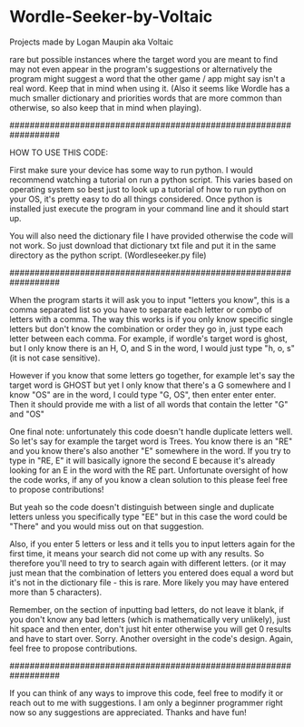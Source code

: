 # Wordle-Seeker-by-Voltaic
Projects made by Logan Maupin aka Voltaic


rare but possible instances where the target word you are meant to find may not even appear in the program's suggestions or alternatively the program might suggest a word that the other game / app might say isn't a real word. Keep that in mind when using it. (Also it seems like Wordle has a much smaller dictionary and priorities words that are more common than otherwise, so also keep that in mind when playing). 

##################################################################

HOW TO USE THIS CODE: 

First make sure your device has some way to run python. I would recommend watching a tutorial on run a python script. This varies based on operating system so best just to look up a tutorial of how to run python on your OS, it's pretty easy to do all things considered. Once python is installed just execute the program in your command line and it should start up. 

You will also need the dictionary file I have provided otherwise the code will not work. So just download that dictionary txt file and put it in the same directory as the python script. (Wordleseeker.py file)

##################################################################

When the program starts it will ask you to input "letters you know", this is a comma separated list so you have to separate each letter or combo of letters with a comma. The way this works is if you only know specific single letters but don't know the combination or order they go in, just type each letter between each comma. For example, if wordle's target word is ghost, but I only know there is an H, O, and S in the word, I would just type "h, o, s" (it is not case sensitive).

However if you know that some letters go together, for example let's say the target word is GHOST but yet I only know that there's a G somewhere and I know "OS" are in the word, I could type "G, OS", then enter enter enter. Then it should provide me with a list of all words that contain the letter "G" and "OS" 

One final note: unfortunately this code doesn't handle duplicate letters well. So let's say for example the target word is Trees. You know there is an "RE" and you know there's also another "E" somewhere in the word. If you try to type in "RE, E" it will basically ignore the second E because it's already looking for an E in the word with the RE part. Unfortunate oversight of how the code works, if any of you know a clean solution to this please feel free to propose contributions! 

But yeah so the code doesn't distinguish between single and duplicate letters unless you specifically type "EE" but in this case the word could be "There" and you would miss out on that suggestion. 

Also, if you enter 5 letters or less and it tells you to input letters again for the first time, it means your search did not come up with any results. So therefore you'll need to try to search again with different letters. (or it may just mean that the combination of letters you entered does equal a word but it's not in the dictionary file - this is rare. More likely you may have entered more than 5 characters). 

Remember, on the section of inputting bad letters, do not leave it blank, if you don't know any bad letters (which is mathematically very unlikely), just hit space and then enter, don't just hit enter otherwise you will get 0 results and have to start over. Sorry. Another oversight in the code's design. Again, feel free to propose contributions. 

##################################################################

If you can think of any ways to improve this code, feel free to modify it or reach out to me with suggestions. I am only a beginner programmer right now so any suggestions are appreciated. Thanks and have fun! 
